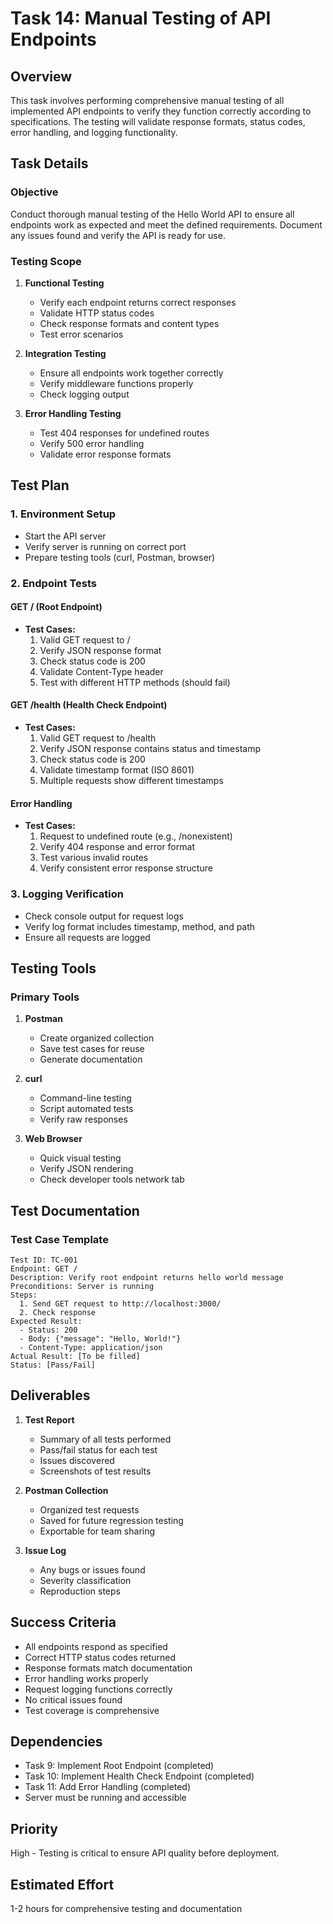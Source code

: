 # Task 14: Manual Testing of API Endpoints

## Overview

This task involves performing comprehensive manual testing of all implemented API endpoints to verify they function correctly according to specifications. The testing will validate response formats, status codes, error handling, and logging functionality.

## Task Details

### Objective
Conduct thorough manual testing of the Hello World API to ensure all endpoints work as expected and meet the defined requirements. Document any issues found and verify the API is ready for use.

### Testing Scope

1. **Functional Testing**
   - Verify each endpoint returns correct responses
   - Validate HTTP status codes
   - Check response formats and content types
   - Test error scenarios

2. **Integration Testing**
   - Ensure all endpoints work together correctly
   - Verify middleware functions properly
   - Check logging output

3. **Error Handling Testing**
   - Test 404 responses for undefined routes
   - Verify 500 error handling
   - Validate error response formats

## Test Plan

### 1. Environment Setup
- Start the API server
- Verify server is running on correct port
- Prepare testing tools (curl, Postman, browser)

### 2. Endpoint Tests

#### GET / (Root Endpoint)
- **Test Cases:**
  1. Valid GET request to /
  2. Verify JSON response format
  3. Check status code is 200
  4. Validate Content-Type header
  5. Test with different HTTP methods (should fail)

#### GET /health (Health Check Endpoint)
- **Test Cases:**
  1. Valid GET request to /health
  2. Verify JSON response contains status and timestamp
  3. Check status code is 200
  4. Validate timestamp format (ISO 8601)
  5. Multiple requests show different timestamps

#### Error Handling
- **Test Cases:**
  1. Request to undefined route (e.g., /nonexistent)
  2. Verify 404 response and error format
  3. Test various invalid routes
  4. Verify consistent error response structure

### 3. Logging Verification
- Check console output for request logs
- Verify log format includes timestamp, method, and path
- Ensure all requests are logged

## Testing Tools

### Primary Tools
1. **Postman**
   - Create organized collection
   - Save test cases for reuse
   - Generate documentation

2. **curl**
   - Command-line testing
   - Script automated tests
   - Verify raw responses

3. **Web Browser**
   - Quick visual testing
   - Verify JSON rendering
   - Check developer tools network tab

## Test Documentation

### Test Case Template
```
Test ID: TC-001
Endpoint: GET /
Description: Verify root endpoint returns hello world message
Preconditions: Server is running
Steps:
  1. Send GET request to http://localhost:3000/
  2. Check response
Expected Result:
  - Status: 200
  - Body: {"message": "Hello, World!"}
  - Content-Type: application/json
Actual Result: [To be filled]
Status: [Pass/Fail]
```

## Deliverables

1. **Test Report**
   - Summary of all tests performed
   - Pass/fail status for each test
   - Issues discovered
   - Screenshots of test results

2. **Postman Collection**
   - Organized test requests
   - Saved for future regression testing
   - Exportable for team sharing

3. **Issue Log**
   - Any bugs or issues found
   - Severity classification
   - Reproduction steps

## Success Criteria

- All endpoints respond as specified
- Correct HTTP status codes returned
- Response formats match documentation
- Error handling works properly
- Request logging functions correctly
- No critical issues found
- Test coverage is comprehensive

## Dependencies

- Task 9: Implement Root Endpoint (completed)
- Task 10: Implement Health Check Endpoint (completed)
- Task 11: Add Error Handling (completed)
- Server must be running and accessible

## Priority

High - Testing is critical to ensure API quality before deployment.

## Estimated Effort

1-2 hours for comprehensive testing and documentation